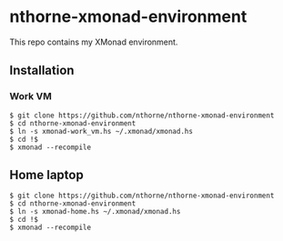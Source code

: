 # nthorne-xmonad-environment

This repo contains my XMonad environment.

## Installation

### Work VM
    $ git clone https://github.com/nthorne/nthorne-xmonad-environment
    $ cd nthorne-xmonad-environment
    $ ln -s xmonad-work_vm.hs ~/.xmonad/xmonad.hs
    $ cd !$
    $ xmonad --recompile


## Home laptop
    $ git clone https://github.com/nthorne/nthorne-xmonad-environment
    $ cd nthorne-xmonad-environment
    $ ln -s xmonad-home.hs ~/.xmonad/xmonad.hs
    $ cd !$
    $ xmonad --recompile
